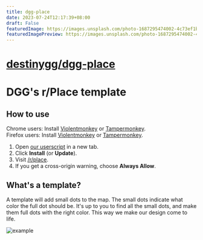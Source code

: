 ```yaml
---
title: dgg-place
date: 2023-07-24T12:17:39+08:00
draft: False
featuredImage: https://images.unsplash.com/photo-1687295474002-4c73ef1b020a?ixid=M3w0NjAwMjJ8MHwxfHJhbmRvbXx8fHx8fHx8fDE2OTAxNzIxMTB8&ixlib=rb-4.0.3
featuredImagePreview: https://images.unsplash.com/photo-1687295474002-4c73ef1b020a?ixid=M3w0NjAwMjJ8MHwxfHJhbmRvbXx8fHx8fHx8fDE2OTAxNzIxMTB8&ixlib=rb-4.0.3
---
```


# [destinygg/dgg-place](https://github.com/destinygg/dgg-place)

# DGG's r/Place template

## How to use

Chrome users: Install [Violentmonkey](https://chrome.google.com/webstore/detail/violentmonkey/jinjaccalgkegednnccohejagnlnfdag) or [Tampermonkey](https://chrome.google.com/webstore/detail/tampermonkey/dhdgffkkebhmkfjojejmpbldmpobfkfo).\
Firefox users: Install [Violentmonkey](https://addons.mozilla.org/en-US/firefox/addon/violentmonkey/) or [Tampermonkey](https://addons.mozilla.org/en-US/firefox/addon/tampermonkey/).

1. Open [our userscript](https://rplacecdn.destiny.gg/dgg-place.user.js) in a new tab.
1. Click **Install** (or **Update**).
1. Visit [/r/place](https://www.reddit.com/r/place).
1. If you get a cross-origin warning, choose **Always Allow**.

## What's a template?

A template will add small dots to the map. The small dots indicate what color the full dot should be. It's up to you to find all the small dots, and make them full dots with the right color. This way we make our design come to life.

![example](/readme-example.png)

